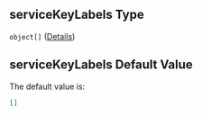 ## serviceKeyLabels Type

`object[]` ([Details](btpsa-usecase-properties-services-items-properties-labels-for-service-keys-items.md))

## serviceKeyLabels Default Value

The default value is:

```json
[]
```
